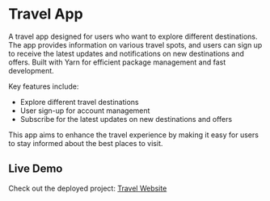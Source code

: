 # Travel App  

A travel app designed for users who want to explore different destinations. The app provides information on various travel spots, and users can sign up to receive the latest updates and notifications on new destinations and offers. Built with Yarn for efficient package management and fast development.  

Key features include:  
- Explore different travel destinations  
- User sign-up for account management  
- Subscribe for the latest updates on new destinations and offers  

This app aims to enhance the travel experience by making it easy for users to stay informed about the best places to visit.


## Live Demo  
Check out the deployed project: [Travel Website](https://travelyarn.vercel.app)
